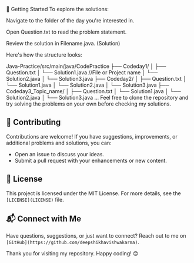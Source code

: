 🚀 Getting Started
To explore the solutions:

Navigate to the folder of the day you're interested in.

Open Question.txt to read the problem statement.

Review the solution in Filename.java. (Solution)

Here's how the structure looks:

  Java-Practice/src/main/java/CodePractice
  ├── Codeday1/
  │ ├── Question.txt
  │ └── Solution1.java //File or Project name
  │ └── Solution2.java
  │ └── Solution3.java
  ├── Codeday2/
  │ ├── Question.txt
  │ └── Solution1.java
  │ └── Solution2.java
  │ └── Solution3.java
  ├── Codeday3_Topic_name/
  │ ├── Question.txt
  │ └── Solution1.java
  │ └── Solution2.java
  │ └── Solution3.java
...
Feel free to clone the repository and try solving the problems on your own before checking my solutions.

## 🤝 Contributing

Contributions are welcome! If you have suggestions, improvements, or additional problems and solutions, you can:
- Open an issue to discuss your ideas.
- Submit a pull request with your enhancements or new content.

## 📜 License

This project is licensed under the MIT License. For more details, see the `[LICENSE](LICENSE)` file.

## 📬 Connect with Me

Have questions, suggestions, or just want to connect? Reach out to me on `[GitHub](https://github.com/deepshikhavishwakarma)`.

Thank you for visiting my repository. Happy coding! 😊
